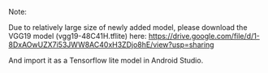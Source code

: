 Note:

Due to relatively large size of newly added model, please download the VGG19 model (vgg19-48C41H.tflite) here: https://drive.google.com/file/d/1-8DxAOwUZX7i53JWW8AC40xH3ZDjo8hE/view?usp=sharing

And import it as a Tensorflow lite model in Android Studio.

